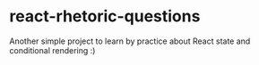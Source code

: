 # react-rhetoric-questions
Another simple project to learn by practice about React state and conditional rendering :)
